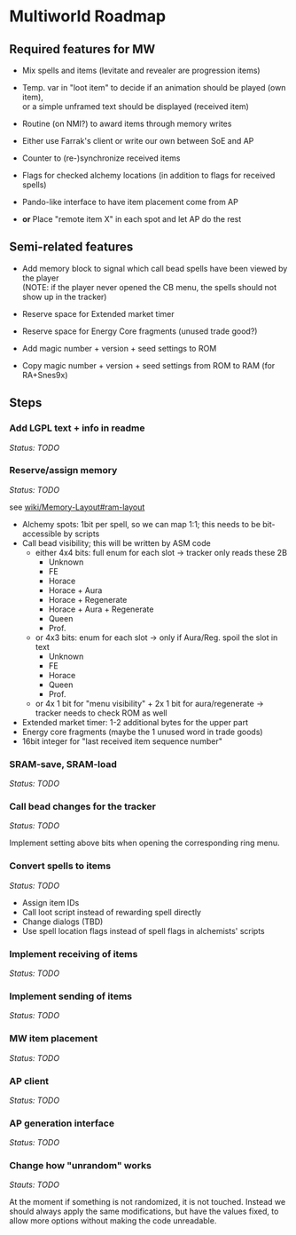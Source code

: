 # Multiworld Roadmap

## Required features for MW

* Mix spells and items (levitate and revealer are progression items)

* Temp. var in "loot item" to decide if an animation should be played (own item),\
  or a simple unframed text should be displayed (received item)
  
* Routine (on NMI?) to award items through memory writes

* Either use Farrak's client or write our own between SoE and AP

* Counter to (re-)synchronize received items

* Flags for checked alchemy locations (in addition to flags for received spells)

* Pando-like interface to have item placement come from AP

* **or** Place "remote item X" in each spot and let AP do the rest

## Semi-related features

* Add memory block to signal which call bead spells have been viewed by the player\
  (NOTE: if the player never opened the CB menu, the spells should not show up in the tracker)
  
* Reserve space for Extended market timer

* Reserve space for Energy Core fragments (unused trade good?)

* Add magic number + version + seed settings to ROM 

* Copy magic number + version + seed settings from ROM to RAM (for RA+Snes9x)


## Steps

### Add LGPL text + info in readme

_Status: TODO_

### Reserve/assign memory

_Status: TODO_

see [wiki/Memory-Layout#ram-layout](https://github.com/black-sliver/evermizer/wiki/Memory-Layout#ram-layout)

* Alchemy spots: 1bit per spell, so we can map 1:1; this needs to be bit-accessible by scripts
* Call bead visibility; this will be written by ASM code
  * either 4x4 bits: full enum for each slot -> tracker only reads these 2B
    * Unknown
    * FE
    * Horace
    * Horace + Aura
    * Horace + Regenerate
    * Horace + Aura + Regenerate
    * Queen
    * Prof.
  * or 4x3 bits: enum for each slot -> only if Aura/Reg. spoil the slot in text
    * Unknown
    * FE
    * Horace
    * Queen
    * Prof.
  * or 4x 1 bit for "menu visibility" + 2x 1 bit for aura/regenerate -> tracker needs to check ROM as well
* Extended market timer: 1-2 additional bytes for the upper part
* Energy core fragments (maybe the 1 unused word in trade goods)
* 16bit integer for "last received item sequence number"

### SRAM-save, SRAM-load

_Status: TODO_

### Call bead changes for the tracker

_Status: TODO_

Implement setting above bits when opening the corresponding ring menu.

### Convert spells to items

_Status: TODO_

* Assign item IDs
* Call loot script instead of rewarding spell directly
* Change dialogs (TBD)
* Use spell location flags instead of spell flags in alchemists' scripts

### Implement receiving of items

_Status: TODO_

### Implement sending of items

_Status: TODO_

### MW item placement

_Status: TODO_

### AP client

_Status: TODO_

### AP generation interface

_Status: TODO_

### Change how "unrandom" works

_Stauts: TODO_

At the moment if something is not randomized, it is not touched. Instead we
should always apply the same modifications, but have the values fixed, to allow
more options without making the code unreadable.

